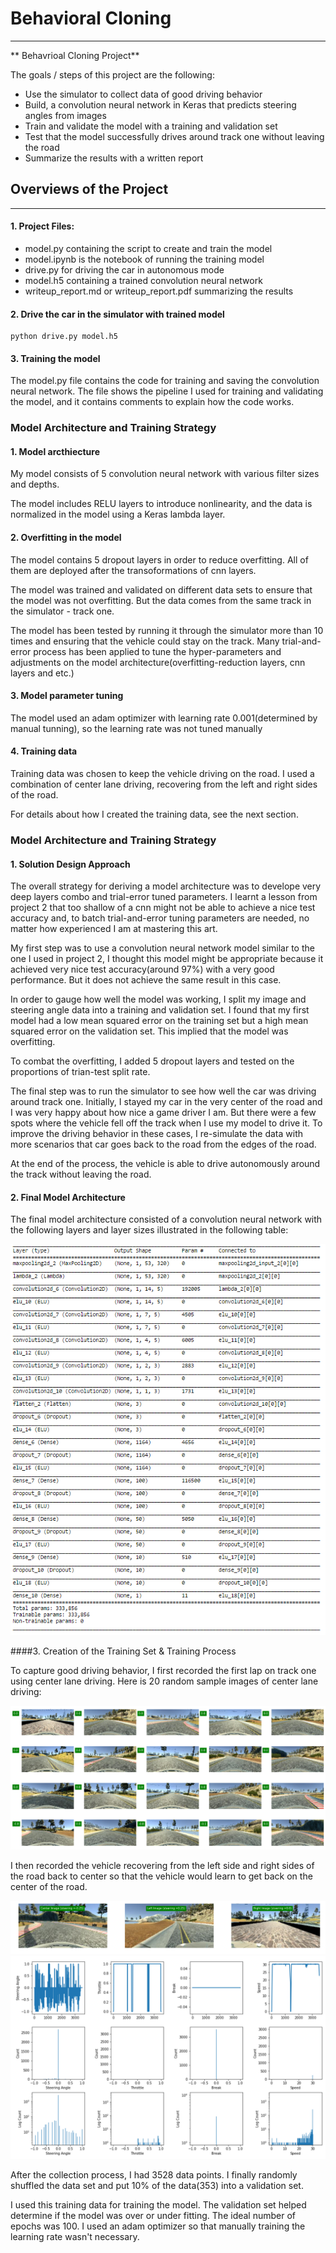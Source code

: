 # **Behavioral Cloning** 

---

** Behavrioal Cloning Project**

The goals / steps of this project are the following:
* Use the simulator to collect data of good driving behavior
* Build, a convolution neural network in Keras that predicts steering angles from images
* Train and validate the model with a training and validation set
* Test that the model successfully drives around track one without leaving the road
* Summarize the results with a written report

[//]: # (Image References)

[image1]: ./examples/EDA1.PNG "Model Visualization"
[image2]: ./examples/EDA2.PNG "Grayscaling"
[image3]: ./examples/EDA3.PNG "Recovery Image"
[image4]: ./examples/EDA4.PNG "Recovery Image"


## Overviews of the Project

---

#### 1. Project Files:
* model.py containing the script to create and train the model
* model.ipynb is the notebook of running the training model
* drive.py for driving the car in autonomous mode
* model.h5 containing a trained convolution neural network 
* writeup_report.md or writeup_report.pdf summarizing the results

#### 2. Drive the car in the simulator with trained model
```
python drive.py model.h5
```

#### 3. Training the model

The model.py file contains the code for training and saving the convolution neural network. The file shows the pipeline I used for training and validating the model, and it contains comments to explain how the code works.

### Model Architecture and Training Strategy

#### 1. Model arcthiecture

My model consists of 5 convolution neural network with various filter sizes and depths.

The model includes RELU layers to introduce nonlinearity, and the data is normalized in the model using a Keras lambda layer. 

#### 2. Overfitting in the model

The model contains 5 dropout layers in order to reduce overfitting. All of them are deployed after the transoformations of cnn layers.

The model was trained and validated on different data sets to ensure that the model was not overfitting. But the data comes from the same track in the simulator - track one. 

The model has been tested by running it through the simulator more than 10 times and ensuring that the vehicle could stay on the track. Many trial-and-error process has been applied to tune the hyper-parameters and adjustments on the model architecture(overfitting-reduction layers, cnn layers and etc.)

#### 3. Model parameter tuning

The model used an adam optimizer with learning rate 0.001(determined by manual tunning), so the learning rate was not tuned manually 

#### 4. Training data

Training data was chosen to keep the vehicle driving on the road. I used a combination of center lane driving, recovering from the left and right sides of the road.

For details about how I created the training data, see the next section. 

### Model Architecture and Training Strategy

#### 1. Solution Design Approach

The overall strategy for deriving a model architecture was to develope very deep layers combo and trial-error tuned parameters. I learnt a lesson from project 2 that too shallow of a cnn might not be able to achieve a nice test accuracy and, to batch trial-and-error tuning parameters are needed, no matter how experienced I am at mastering this art.

My first step was to use a convolution neural network model similar to the one I used in project 2, I thought this model might be appropriate because it achieved very nice test accuracy(around 97%) with a very good performance. But it does not achieve the same result in this case.

In order to gauge how well the model was working, I split my image and steering angle data into a training and validation set. I found that my first model had a low mean squared error on the training set but a high mean squared error on the validation set. This implied that the model was overfitting. 

To combat the overfitting, I added 5 dropout layers and tested on the proportions of trian-test split rate.

The final step was to run the simulator to see how well the car was driving around track one. Initially, I stayed my car in the very center of the road and I was very happy about how nice a game driver I am. But there were a few spots where the vehicle fell off the track when I use my model to drive it. To improve the driving behavior in these cases, I re-simulate the data with more scenarios that car goes back to the road from the edges of the road.

At the end of the process, the vehicle is able to drive autonomously around the track without leaving the road.


#### 2. Final Model Architecture

The final model architecture consisted of a convolution neural network with the following layers and layer sizes illustrated in the following table:


![alt text][image4]

####3. Creation of the Training Set & Training Process

To capture good driving behavior, I first recorded the first lap on track one using center lane driving. Here is 20 random sample images of center lane driving:

![alt text][image2]

I then recorded the vehicle recovering from the left side and right sides of the road back to center so that the vehicle would learn to get back on the center of the road. 

![alt text][image3]
![alt text][image1]

After the collection process, I had 3528 data points. I finally randomly shuffled the data set and put 10% of the data(353) into a validation set. 

I used this training data for training the model. The validation set helped determine if the model was over or under fitting. The ideal number of epochs was 100. I used an adam optimizer so that manually training the learning rate wasn't necessary.
